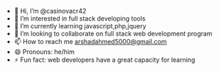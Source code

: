 - 👋 Hi, I’m @casinovacr42
- 👀 I’m interested in full stack developing tools
- 🌱 I’m currently learning javascript,php,jquery
- 💞️ I’m looking to collaborate on full stack web development program
- 📫 How to reach me arshadahmed5000@gmail.com
- 😄 Pronouns: he/him
- ⚡ Fun fact: web developers have a great capacity for learning

<!---
casinovacr42/casinovacr42 is a ✨ special ✨ repository because its `README.md` (this file) appears on your GitHub profile.
You can click the Preview link to take a look at your changes.
--->
